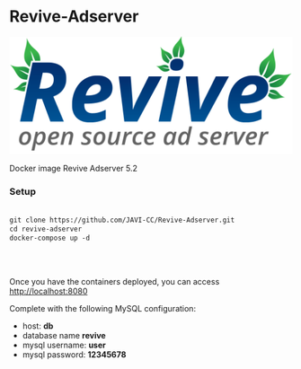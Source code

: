 # Revive-Adserver
<img src="logo.png" alt="revive">

Docker image Revive Adserver 5.2

<h3>Setup</h3>
<pre><code>
git clone https://github.com/JAVI-CC/Revive-Adserver.git
cd revive-adserver
docker-compose up -d
</code></pre>
<br><br>
<p> Once you have the containers deployed, you can access  <a href="http://localhost:8080" target="_blank">http://localhost:8080</a></p>

<p>Complete with the following MySQL configuration:</p>
<ul>
  <li>host: <b>db</b></li>
  <li>database name <b>revive</b></li> 
  <li>mysql username: <b>user</b></li>
  <li>mysql password: <b>12345678</b></li>
</ul>
